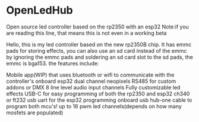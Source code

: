 # OpenLedHub
Open source led controller based on the rp2350 with an esp32
Note:if you are reading this line, that means this is not even in a working beta

Hello, this is my led controller based on the new rp2350B chip. It has emmc pads for storing effects, you can also use an sd card instead of the emmc by ignoring the emmc pads and soldering an sd card slot to the sd pads, the emmc is bga153. the features include:

Mobile app(WIP) that uses bluetooth or wifi to communicate with the controller's onboard esp32
dual channel neopixels
RS485 for custom addons or DMX
8 line level audio input channels
Fully customizable led effects
USB-C for easy programming of both the rp2350 and esp32
ch340 or ft232 usb uart for the esp32 programming
onboard usb hub-one cable to program both mcu's!
up to 16 pwm led channels(depends on how many mosfets are populated)
